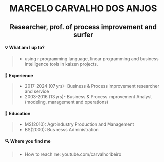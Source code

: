 
# <p align=center>MARCELO CARVALHO DOS ANJOS</p>

## <p align=center>Researcher, prof. of process improvement and surfer</p>


#### :bulb: What am I up to?
>- using r programming language, linear programming and business intelligence tools in kaizen projects. 

#### :runner: Experience
>- 2017-2024 (07 yrs)- Business & Process Improvement researcher and service
>- 2003-2016 (13 yrs)- Business & Process Improvement Analyst (modeling, management and operations)

#### :school: Education
>- MS(2010): Agroindustry Production and Management
>- BS(2000): Businesss Administration

#### :mag: Where you find me
>- How to reach me: youtube.com/carvalhoribeiro

<!--
**factorialmap/factorialmap** is a ✨ _special_ ✨ repository because its `README.md` (this file) appears on your GitHub profile.

-->

